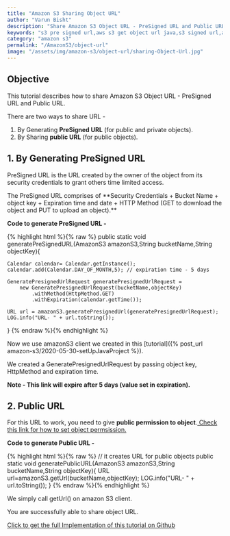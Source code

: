 ```yaml
---
title: "Amazon S3 Sharing Object URL"
author: "Varun Bisht"
description: "Share Amazon S3 Object URL - PreSigned URL and Public URL."
keywords: "s3 pre signed url,aws s3 get object url java,s3 signed url,amazon s3 get url of uploaded file,s3 bucket url access denied,aws s3 public url"
category: "amazon s3"
permalink: "/AmazonS3/object-url"
image: "/assets/img/amazon-s3/object-url/sharing-Object-Url.jpg"
---
```

## Objective
This tutorial describes how to share Amazon S3 Object URL - PreSigned URL and Public URL.

There are two ways to share URL -

1. By Generating **PreSigned URL** (for public and private objects).
2. By Sharing **public URL** (for public objects).  

## 1. By Generating PreSigned URL

<p>PreSigned URL is the URL created by the owner of the object from its security credentials to grant others time limited access.</p>
The PreSigned URL comprises of **Security Credentials + Bucket Name + object key + Expiration time and date + HTTP Method (GET to download the object and PUT to upload an object).**

**Code to generate PreSigned URL -**

{% highlight html %}{% raw %}
public static void generatePreSignedURL(AmazonS3 amazonS3,String bucketName,String objectKey){

    Calendar calendar= Calendar.getInstance();
    calendar.add(Calendar.DAY_OF_MONTH,5); // expiration time - 5 days

    GeneratePresignedUrlRequest generatePresignedUrlRequest =
        new GeneratePresignedUrlRequest(bucketName,objectKey)
            .withMethod(HttpMethod.GET)
            .withExpiration(calendar.getTime());

    URL url = amazonS3.generatePresignedUrl(generatePresignedUrlRequest);
    LOG.info("URL- " + url.toString());
  }
{% endraw %}{% endhighlight %}

Now we use amazonS3 client we created in this [tutorial]({% post_url amazon-s3/2020-05-30-setUpJavaProject %}).

We created a GeneratePresignedUrlRequest by passing object key, HttpMethod and expiration time.

**Note - This link will expire after 5 days (value set in expiration).**

## 2. Public URL
For this URL to work, you need to give **public permission to object**.<a href="https://docs.aws.amazon.com/AmazonS3/latest/user-guide/set-object-permissions.html"> Check this link for how to set object permsission.</a>

**Code to generate Public URL -**

{% highlight html %}{% raw %}
// it creates URL for public objects
public static void generatePublicURL(AmazonS3 amazonS3,String bucketName,String objectKey){
  URL url=amazonS3.getUrl(bucketName,objectKey);
  LOG.info("URL- " + url.toString());
}
{% endraw %}{% endhighlight %}

We simply call getUrl() on amazon S3 client.

You are successfully able to share object URL.

<a href="https://github.com/techypoint/amazon-s3.git">Click to get the full Implementation of this tutorial on Github</a>
